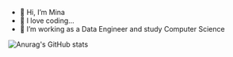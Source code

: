- 👋 Hi, I’m Mina
- 👀 I love coding...
- 🌱 I’m working as a Data Engineer and study Computer Science

![Anurag's GitHub stats](https://github-readme-stats.vercel.app/api?username=johnDoe&show_icons=true&theme=radical)


<!---
Minakoaino/Minakoaino is a ✨ special ✨ repository because its `README.md` (this file) appears on your GitHub profile.
You can click the Preview link to take a look at your changes.
--->
